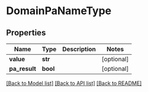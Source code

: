 # DomainPaNameType

## Properties
Name | Type | Description | Notes
------------ | ------------- | ------------- | -------------
**value** | **str** |  | [optional] 
**pa_result** | **bool** |  | [optional] 

[[Back to Model list]](../README.md#documentation-for-models) [[Back to API list]](../README.md#documentation-for-api-endpoints) [[Back to README]](../README.md)

